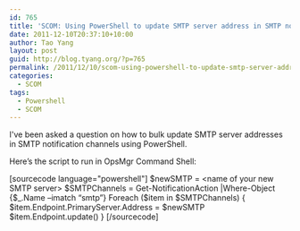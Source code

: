 ```yaml
---
id: 765
title: 'SCOM: Using PowerShell to update SMTP server address in SMTP notification Channels'
date: 2011-12-10T20:37:10+10:00
author: Tao Yang
layout: post
guid: http://blog.tyang.org/?p=765
permalink: /2011/12/10/scom-using-powershell-to-update-smtp-server-address-in-smtp-notification-channels/
categories:
  - SCOM
tags:
  - Powershell
  - SCOM
---
```

I've been asked a question on how to bulk update SMTP server addresses in SMTP notification channels using PowerShell.

Here’s the script to run in OpsMgr Command Shell:

[sourcecode language="powershell"]
$newSMTP = &lt;name of your new SMTP server&gt;
$SMTPChannels = Get-NotificationAction |Where-Object {$_.Name –imatch “smtp”}
Foreach ($item in $SMTPChannels)
{
$item.Endpoint.PrimaryServer.Address = $newSMTP
$item.Endpoint.update()
}
[/sourcecode]